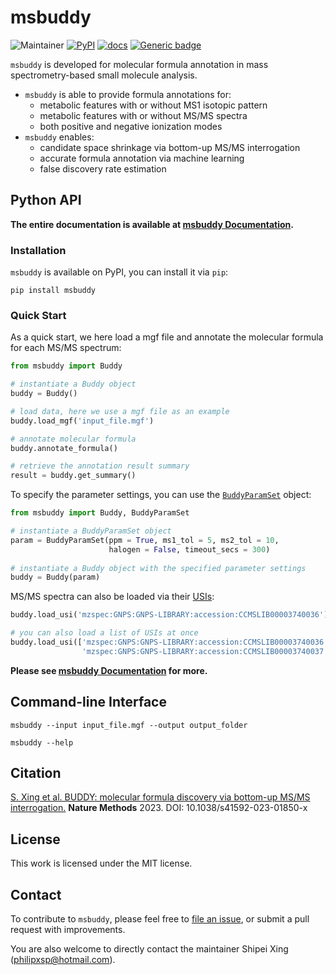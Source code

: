 # msbuddy
![Maintainer](https://img.shields.io/badge/maintainer-Shipei_Xing-blue)
[![PyPI](https://img.shields.io/pypi/v/msbuddy?color=green)](https://pypi.org/project/msbuddy/)
[![docs](https://readthedocs.org/projects/msbuddy/badge/?version=latest)](https://msbuddy.readthedocs.io/en/latest/?badge=latest)
[![Generic badge](https://img.shields.io/badge/msbuddy-mass_spec_tools-<COLOR>.svg)](https://github.com/Philipbear/msbuddy)


`msbuddy` is developed for molecular formula annotation in mass spectrometry-based small molecule analysis.
* `msbuddy` is able to provide formula annotations for:
  * metabolic features with or without MS1 isotopic pattern 
  * metabolic features with or without MS/MS spectra
  * both positive and negative ionization modes
* `msbuddy` enables:
  * candidate space shrinkage via bottom-up MS/MS interrogation
  * accurate formula annotation via machine learning
  * false discovery rate estimation

## Python API

**The entire documentation is available at [msbuddy Documentation](https://msbuddy.readthedocs.io/en/latest/).**

### Installation
`msbuddy` is available on PyPI, you can install it via `pip`:

```commandline
pip install msbuddy
```

### Quick Start

As a quick start, we here load a mgf file and annotate the molecular formula for each MS/MS spectrum:
```python
from msbuddy import Buddy

# instantiate a Buddy object
buddy = Buddy()

# load data, here we use a mgf file as an example
buddy.load_mgf('input_file.mgf')

# annotate molecular formula
buddy.annotate_formula()

# retrieve the annotation result summary
result = buddy.get_summary()
```

To specify the parameter settings, you can use the [`BuddyParamSet`](https://msbuddy.readthedocs.io/en/latest/paramset.html#BuddyParamSet) object:
```python
from msbuddy import Buddy, BuddyParamSet

# instantiate a BuddyParamSet object
param = BuddyParamSet(ppm = True, ms1_tol = 5, ms2_tol = 10,
                      halogen = False, timeout_secs = 300)
                      
# instantiate a Buddy object with the specified parameter settings
buddy = Buddy(param)
```


MS/MS spectra can also be loaded via their [USIs](https://www.biorxiv.org/content/10.1101/2020.05.09.086066v2):
```python
buddy.load_usi('mzspec:GNPS:GNPS-LIBRARY:accession:CCMSLIB00003740036')

# you can also load a list of USIs at once
buddy.load_usi(['mzspec:GNPS:GNPS-LIBRARY:accession:CCMSLIB00003740036',
                'mzspec:GNPS:GNPS-LIBRARY:accession:CCMSLIB00003740037'])
```

**Please see [msbuddy Documentation](https://msbuddy.readthedocs.io/en/latest/) for more.**

## Command-line Interface

```commandline
msbuddy --input input_file.mgf --output output_folder
```

```commandline
msbuddy --help
```


## Citation
[S. Xing et al. BUDDY: molecular formula discovery via bottom-up MS/MS interrogation.](https://doi.org/10.1038/s41592-023-01850-x) **Nature Methods** 2023. DOI: 10.1038/s41592-023-01850-x

## License
This work is licensed under the MIT license.

## Contact
To contribute to `msbuddy`, please feel free to [file an issue](https://github.com/Philipbear/msbuddy/issues), or submit a pull request with improvements.

You are also welcome to directly contact the maintainer Shipei Xing (philipxsp@hotmail.com).
